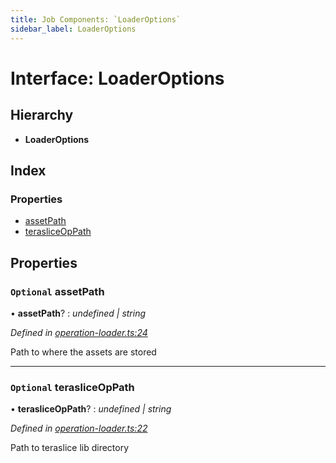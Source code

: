 ```yaml
---
title: Job Components: `LoaderOptions`
sidebar_label: LoaderOptions
---
```


# Interface: LoaderOptions

## Hierarchy

* **LoaderOptions**

## Index

### Properties

* [assetPath](loaderoptions.md#optional-assetpath)
* [terasliceOpPath](loaderoptions.md#optional-terasliceoppath)

## Properties

### `Optional` assetPath

• **assetPath**? : *undefined | string*

*Defined in [operation-loader.ts:24](https://github.com/terascope/teraslice/blob/d2d877b60/packages/job-components/src/operation-loader.ts#L24)*

Path to where the assets are stored

___

### `Optional` terasliceOpPath

• **terasliceOpPath**? : *undefined | string*

*Defined in [operation-loader.ts:22](https://github.com/terascope/teraslice/blob/d2d877b60/packages/job-components/src/operation-loader.ts#L22)*

Path to teraslice lib directory
